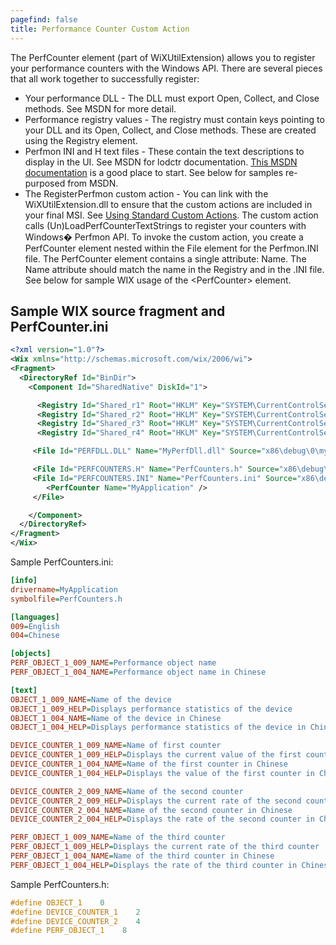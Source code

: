 ```yaml
---
pagefind: false
title: Performance Counter Custom Action
---
```


The PerfCounter element (part of WiXUtilExtension) allows you to register your performance counters with the Windows API. There are several pieces that all work together to successfully register:

* Your performance DLL - The DLL must export Open, Collect, and Close methods. See MSDN for more detail.
* Performance registry values - The registry must contain keys pointing to your DLL and its Open, Collect, and Close methods. These are created using the Registry element.
* Perfmon INI and H text files - These contain the text descriptions to display in the UI. See MSDN for lodctr documentation. <a href='http://msdn.microsoft.com/library/aa371878.aspx' target="_blank">This MSDN documentation</a> is a good place to start. See below for samples re-purposed from MSDN.
* The RegisterPerfmon custom action - You can link with the WiXUtilExtension.dll to ensure that the custom actions are included in your final MSI. See [Using Standard Custom Actions](using_standard_customactions/). The custom action calls (Un)LoadPerfCounterTextStrings to register your counters with Windows&#65533; Perfmon API. To invoke the custom action, you create a PerfCounter element nested within the File element for the Perfmon.INI file. The PerfCounter element contains a single attribute: Name. The Name attribute should match the name in the Registry and in the .INI file. See below for sample WIX usage of the &lt;PerfCounter&gt; element.

## Sample WIX source fragment and PerfCounter.ini

```xml
<?xml version="1.0"?>
<Wix xmlns="http://schemas.microsoft.com/wix/2006/wi">
<Fragment>
  <DirectoryRef Id="BinDir">
    <Component Id="SharedNative" DiskId="1">

      <Registry Id="Shared_r1" Root="HKLM" Key="SYSTEM\CurrentControlSet\Services\MyApplication\Performance" Name="Open" Value="OpenPerformanceData" Type="string" />
      <Registry Id="Shared_r2" Root="HKLM" Key="SYSTEM\CurrentControlSet\Services\MyApplication\Performance" Name="Collect" Value="CollectPerformanceData" Type="string" />
      <Registry Id="Shared_r3" Root="HKLM" Key="SYSTEM\CurrentControlSet\Services\MyApplication\Performance" Name="Close" Value="ClosePerformanceData" Type="string" />
      <Registry Id="Shared_r4" Root="HKLM" Key="SYSTEM\CurrentControlSet\Services\MyApplication\Performance" Name="Library" Value="[!PERFDLL.DLL]" Type="string" />

     <File Id="PERFDLL.DLL" Name="MyPerfDll.dll" Source="x86\debug\0\myperfdll.dll" />

     <File Id="PERFCOUNTERS.H" Name="PerfCounters.h" Source="x86\debug\0\perfcounters.h" />
     <File Id="PERFCOUNTERS.INI" Name="PerfCounters.ini" Source="x86\debug\0\perfcounters.ini" >
        <PerfCounter Name="MyApplication" />
     </File>

    </Component>
  </DirectoryRef>
</Fragment>
</Wix>
```

Sample PerfCounters.ini:

```ini
[info]
drivername=MyApplication
symbolfile=PerfCounters.h

[languages] 
009=English
004=Chinese

[objects]
PERF_OBJECT_1_009_NAME=Performance object name
PERF_OBJECT_1_004_NAME=Performance object name in Chinese

[text]
OBJECT_1_009_NAME=Name of the device
OBJECT_1_009_HELP=Displays performance statistics of the device
OBJECT_1_004_NAME=Name of the device in Chinese
OBJECT_1_004_HELP=Displays performance statistics of the device in Chinese

DEVICE_COUNTER_1_009_NAME=Name of first counter
DEVICE_COUNTER_1_009_HELP=Displays the current value of the first counter
DEVICE_COUNTER_1_004_NAME=Name of the first counter in Chinese
DEVICE_COUNTER_1_004_HELP=Displays the value of the first counter in Chinese

DEVICE_COUNTER_2_009_NAME=Name of the second counter
DEVICE_COUNTER_2_009_HELP=Displays the current rate of the second counter
DEVICE_COUNTER_2_004_NAME=Name of the second counter in Chinese
DEVICE_COUNTER_2_004_HELP=Displays the rate of the second counter in Chinese

PERF_OBJECT_1_009_NAME=Name of the third counter
PERF_OBJECT_1_009_HELP=Displays the current rate of the third counter
PERF_OBJECT_1_004_NAME=Name of the third counter in Chinese
PERF_OBJECT_1_004_HELP=Displays the rate of the third counter in Chinese
```

Sample PerfCounters.h:

```c
#define OBJECT_1    0
#define DEVICE_COUNTER_1    2
#define DEVICE_COUNTER_2    4
#define PERF_OBJECT_1    8
```
